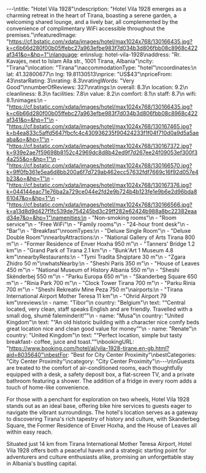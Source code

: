 ---\ntitle: "Hotel Vila 1928"\ndescription: "Hotel Vila 1928 emerges as a charming retreat in the heart of Tirana, boasting a serene garden, a welcoming shared lounge, and a lively bar, all complemented by the convenience of complimentary WiFi accessible throughout the premises."\nfeaturedImage: "https://cf.bstatic.com/xdata/images/hotel/max1024x768/130166435.jpg?k=c6b66d280f00b05ffebc27a963efbe983f7d034b3d806fbb08c8968c422af341&o=&hp=1"\nlanguage: en\nslug: hotel-vila-1928\naddress: "Rr. Kavajes, next to Islam Alla str., 1001 Tirana, Albania"\ncity: "Tirana"\nlocation: "Tirana"\naccommodationType: "hotel"\ncoordinates:\n  lat: 41.32800677\n  lng: 19.81130513\nprice: "US$43"\npriceFrom: 43\nstarRating: 3\nrating: 8.3\nratingWords: "Very Good"\nnumberOfReviews: 327\nratings:\n  overall: 8.3\n  location: 9.2\n  cleanliness: 8.3\n  facilities: 7.8\n  value: 8.2\n  comfort: 8.1\n  staff: 8.7\n  wifi: 8.1\nimages:\n  - "https://cf.bstatic.com/xdata/images/hotel/max1024x768/130166435.jpg?k=c6b66d280f00b05ffebc27a963efbe983f7d034b3d806fbb08c8968c422af341&o=&hp=1"\n  - "https://cf.bstatic.com/xdata/images/hotel/max1024x768/130167465.jpg?k=b4ea833c5affd5647fbcfc4c430936235f90424233f1f04f710d0a9d5a5aeaba&o=&hp=1"\n  - "https://cf.bstatic.com/xdata/images/hotel/max1024x768/130167372.jpg?k=939e2ae7f59698b8152c42969dc8d8b42ed9f7d267ee24f09053ef300f34a255&o=&hp=1"\n  - "https://cf.bstatic.com/xdata/images/hotel/max1024x768/130166570.jpg?k=9ff0fb361e5ea6d8bb200a6f7d729ab462ecc57632fdf7669c16f92d057e4b23&o=&hp=1"\n  - "https://cf.bstatic.com/xdata/images/hotel/max1024x768/130167376.jpg?k=044144eac71e76ba2a729ce044e2fd2e9b724b4b123fe1e9b6e2d96bda861047&o=&hp=1"\n  - "https://cf.bstatic.com/xdata/images/hotel/max1024x768/130166566.jpg?k=a13d8d9d427f1fc539de754245bd3c29ff282e62424b988a8bc22382eaad34e7&o=&hp=1"\namenities:\n  - "Non-smoking rooms"\n  - "Room service"\n  - "Free WiFi"\n  - "Family rooms"\n  - "24-hour front desk"\n  - "Bar"\n  - "Breakfast"\nroomTypes:\n  - "Deluxe Single Room"\n  - "Deluxe Double Room"\nnearbyAttractions:\n  - "National Gallery of Arts Tirana 800 m"\n  - "Former Residence of Enver Hoxha 950 m"\n  - "Tanners' Bridge 1.2 km"\n  - "Grand Park of Tirana 2.1 km"\n  - "Bunk'Art 1 Museum 4.8 km"\nnearbyRestaurants:\n  - "Tymi Tradita Shqiptare 30 m"\n  - "Zgara Zhidro 50 m"\nwhatsNearby:\n  - "Sheshi Paris 350 m"\n  - "House of Leaves 450 m"\n  - "National Museum of History Albania 550 m"\n  - "Sheshi Skënderbej 550 m"\n  - "Parku Europa 650 m"\n  - "Skanderbeg Square 650 m"\n  - "Rinia Park 700 m"\n  - "Clock Tower Tirana 700 m"\n  - "Parku Rinia 700 m"\n  - "Sheshi Rekreativ Mine Peza 750 m"\nairports:\n  - "Tirana International Airport Mother Teresa 11 km"\n  - "Ohrid Airport 79 km"\nreviews:\n  - name: "Tibor"\n    country: "Belgium"\n    text: "“Central located, very clean, staff speaks English and are friendly. Travelled with a small dog, shumë faleminderit!”"\n  - name: "Musa"\n    country: "United Kingdom"\n    text: "“An old historic building with a character nice comfy beds great location nice and clean good value for money”"\n  - name: "Renate"\n    country: "United Kingdom"\n    text: "“Perfect location, simple but tasty breakfast- coffee, juice and toast.”"\nbookingURL: "https://www.booking.com/hotel/al/vila-1928-tirane.en-gb.html?aid=8035640"\nbestFor: "Best for City Center Proximity"\nbestCategories: "City Center Proximity"\ncategory: "City Center Proximity"\n---\n\nGuests are treated to the comfort of air-conditioned rooms, each thoughtfully equipped with a desk, a safety deposit box, a flat-screen TV, and a private bathroom featuring a shower. The addition of a fridge in every room adds a touch of home-like convenience.

For those with a penchant for exploration on two wheels, Hotel Vila 1928 stands out as an ideal base, offering bike hire services to guests eager to navigate the vibrant surroundings. The hotel's location serves as a gateway to discovering Tirana's rich tapestry of history and culture, with Skanderbeg Square, the Former Residence of Enver Hoxha, and the House of Leaves all within easy reach.

Situated just 14 km from Tirana International Mother Teresa Airport, Hotel Vila 1928 offers both a peaceful haven and a strategic starting point for adventurers and culture enthusiasts alike, promising an unforgettable stay in Albania's bustling capital.